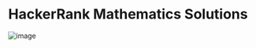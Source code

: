 # HackerRank Mathematics Solutions
![image](https://user-images.githubusercontent.com/121171874/209961622-a8088ea6-04bd-43d5-befa-1f239cb70997.png)
